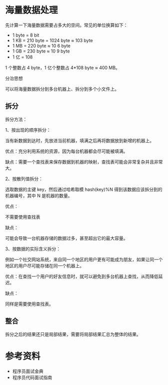 # 海量数据处理

先计算一下海量数据需要占多大的空间。常见的单位换算如下：

- 1 byte = 8 bit
- 1 KB = 210 byte = 1024 byte ≈ 103 byte
- 1 MB = 220 byte ≈ 10 6 byte
- 1 GB = 230 byte ≈ 10 9 byte
- 1 亿 = 108

1 个整数占 4 byte，1 亿个整数占 4*108 byte ≈ 400 MB。



分治思想

可以将海量数据拆分到多台机器上、拆分到多个小文件上。



## 拆分

拆分方法：

1、按出现的顺序拆分：

当有新数据到达时，先放进当前机器，填满之后再将数据放到新增的机器上。

优点：充分利用系统的资源，因为每台机器都会尽可能被填满。

缺点：需要一个查找表来保存数据到机器的映射，查找表可能会非常复杂并且非常大。



2、按散列值拆分：

选取数据的主键 key，然后通过哈希取模 hash(key)%N 得到该数据应该拆分到的机器编号，其中 N 是机器的数量。

优点：

不需要使用查找表

缺点：

可能会导致一台机器存储的数据过多，甚至超出它的最大容量。



3、按数据的实际含义拆分：

例如一个社交网站系统，来自同一个地区的用户更有可能成为朋友，如果让同一个地区的用户尽可能存储在同一个机器上。

优点：在查找一个用户的好友信息时，就可以避免到多台机器上查找，从而降低延迟。

缺点：

同样是需要使用查找表。



## 整合

拆分之后的结果还只是局部结果，需要将局部结果汇总为整体的结果。

# 参考资料

- 程序员面试金典
- 程序员代码面试指南